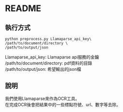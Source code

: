 # README
## 執行方式
```
python preprocess.py Llamaparse_api_key\
/path/to/document/directory \
/path/to/output/json
```
Llamaparse_api_key: Llamaparse api服務的金鑰  
/path/to/document/directory: pdf資料的目錄  
/path/to/output/json: 希望輸出的json檔  
## 說明
我們使用Llamaparse來作為OCR工具。  
在完成OCR後會把結果中的一些標點符號、url、數字等去除。
